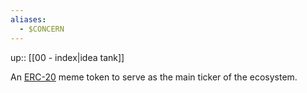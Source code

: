 ```yaml
---
aliases:
  - $CONCERN
---
```

up:: [[00 - index|idea tank]]


An [ERC-20](https://iq.wiki/wiki/erc-20) meme token to serve as the main ticker of the ecosystem.